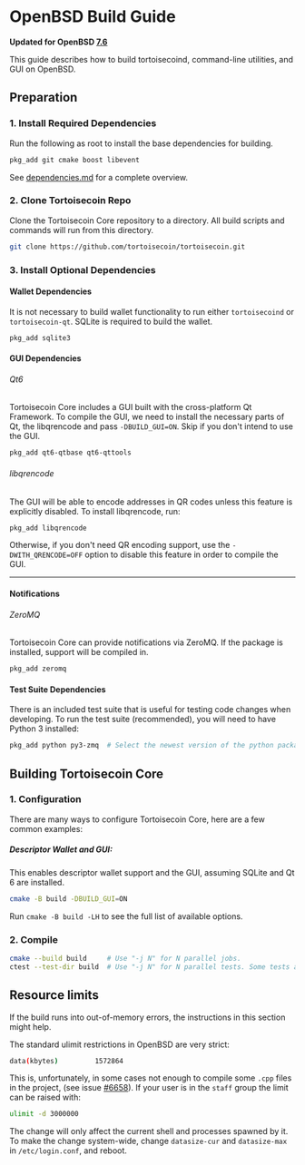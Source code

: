 # OpenBSD Build Guide

**Updated for OpenBSD [7.6](https://www.openbsd.org/76.html)**

This guide describes how to build tortoisecoind, command-line utilities, and GUI on OpenBSD.

## Preparation

### 1. Install Required Dependencies
Run the following as root to install the base dependencies for building.

```bash
pkg_add git cmake boost libevent
```

See [dependencies.md](dependencies.md) for a complete overview.

### 2. Clone Tortoisecoin Repo
Clone the Tortoisecoin Core repository to a directory. All build scripts and commands will run from this directory.
``` bash
git clone https://github.com/tortoisecoin/tortoisecoin.git
```

### 3. Install Optional Dependencies

#### Wallet Dependencies

It is not necessary to build wallet functionality to run either `tortoisecoind` or `tortoisecoin-qt`.
SQLite is required to build the wallet.


``` bash
pkg_add sqlite3
```

#### GUI Dependencies
###### Qt6

Tortoisecoin Core includes a GUI built with the cross-platform Qt Framework. To compile the GUI, we need to install
the necessary parts of Qt, the libqrencode and pass `-DBUILD_GUI=ON`. Skip if you don't intend to use the GUI.

```bash
pkg_add qt6-qtbase qt6-qttools
```

###### libqrencode

The GUI will be able to encode addresses in QR codes unless this feature is explicitly disabled. To install libqrencode, run:

```bash
pkg_add libqrencode
```

Otherwise, if you don't need QR encoding support, use the `-DWITH_QRENCODE=OFF` option to disable this feature in order to compile the GUI.

---

#### Notifications
###### ZeroMQ

Tortoisecoin Core can provide notifications via ZeroMQ. If the package is installed, support will be compiled in.
```bash
pkg_add zeromq
```

#### Test Suite Dependencies
There is an included test suite that is useful for testing code changes when developing.
To run the test suite (recommended), you will need to have Python 3 installed:

```bash
pkg_add python py3-zmq  # Select the newest version of the python package if necessary.
```

## Building Tortoisecoin Core

### 1. Configuration

There are many ways to configure Tortoisecoin Core, here are a few common examples:

##### Descriptor Wallet and GUI:
This enables descriptor wallet support and the GUI, assuming SQLite and Qt 6 are installed.

```bash
cmake -B build -DBUILD_GUI=ON
```

Run `cmake -B build -LH` to see the full list of available options.

### 2. Compile

```bash
cmake --build build     # Use "-j N" for N parallel jobs.
ctest --test-dir build  # Use "-j N" for N parallel tests. Some tests are disabled if Python 3 is not available.
```

## Resource limits

If the build runs into out-of-memory errors, the instructions in this section
might help.

The standard ulimit restrictions in OpenBSD are very strict:
```bash
data(kbytes)         1572864
```

This is, unfortunately, in some cases not enough to compile some `.cpp` files in the project,
(see issue [#6658](https://github.com/tortoisecoin/tortoisecoin/issues/6658)).
If your user is in the `staff` group the limit can be raised with:
```bash
ulimit -d 3000000
```
The change will only affect the current shell and processes spawned by it. To
make the change system-wide, change `datasize-cur` and `datasize-max` in
`/etc/login.conf`, and reboot.
